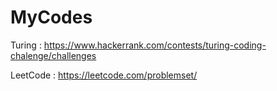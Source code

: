 # MyCodes

Turing : https://www.hackerrank.com/contests/turing-coding-chalenge/challenges

LeetCode : https://leetcode.com/problemset/
